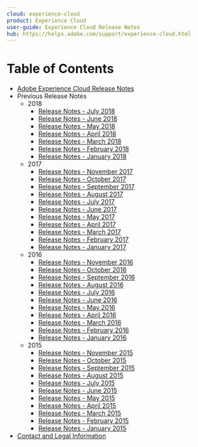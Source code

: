 ```yaml
---
cloud: experience-cloud
product: Experience Cloud
user-guide: Experience Cloud Release Notes
hub: https://helpx.adobe.com/support/experience-cloud.html
---
```


# Table of Contents

+ [Adobe Experience Cloud Release Notes](current.md)
+ Previous Release Notes
    + 2018
        + [Release Notes - July 2018](c_legacy_releases/2018/07192018.md)
        + [Release Notes - June 2018](c_legacy_releases/2018/06142018.md)
        + [Release Notes - May 2018](c_legacy_releases/2018/05102018.md)
        + [Release Notes - April 2018](c_legacy_releases/2018/04122018.md)
        + [Release Notes - March 2018](c_legacy_releases/2018/03082018.md)
        + [Release Notes - February 2018](c_legacy_releases/2018/02082018.md)
        + [Release Notes - January 2018](c_legacy_releases/2018/01182018.md)
    + 2017
        + [Release Notes - November 2017](c_legacy_releases/2017/11092017.md)
        + [Release Notes - October 2017](c_legacy_releases/2017/10262017.md)
        + [Release Notes - September 2017](c_legacy_releases/2017/09212017.md)
        + [Release Notes - August 2017](c_legacy_releases/2017/08172017.md)
        + [Release Notes - July 2017](c_legacy_releases/2017/07202017.md)
        + [Release Notes - June 2017](c_legacy_releases/2017/06082017.md)
        + [Release Notes - May 2017](c_legacy_releases/2017/05182017.md)
        + [Release Notes - April 2017](c_legacy_releases/2017/04202017.md)
        + [Release Notes - March 2017](c_legacy_releases/2017/03092017.md)
        + [Release Notes - February 2017](c_legacy_releases/2017/02162017.md)
        + [Release Notes - January 2017](c_legacy_releases/2017/01192017.md)
    + 2016
        + [Release Notes - November 2016](c_legacy_releases/2016/11102016.md)
        + [Release Notes - October 2016](c_legacy_releases/2016/10202016.md)
        + [Release Notes - September 2016](c_legacy_releases/2016/09152016.md)
        + [Release Notes - August 2016](c_legacy_releases/2016/08182016.md)
        + [Release Notes - July 2016](c_legacy_releases/2016/07212016.md)
        + [Release Notes - June 2016](c_legacy_releases/2016/06162016.md)
        + [Release Notes - May 2016](c_legacy_releases/2016/05192016.md)
        + [Release Notes - April 2016](c_legacy_releases/2016/04212016.md)
        + [Release Notes - March 2016](c_legacy_releases/2016/03172016.md)
        + [Release Notes - February 2016](c_legacy_releases/2016/02182016.md)
        + [Release Notes - January 2016](c_legacy_releases/2016/01212016.md)
    + 2015
        + [Release Notes - November 2015](c_legacy_releases/2015/11052015.md)
        + [Release Notes - October 2015](c_legacy_releases/2015/10152015.md)
        + [Release Notes - September 2015](c_legacy_releases/2015/09172015.md)
        + [Release Notes - August 2015](c_legacy_releases/2015/08202015.md)
        + [Release Notes - July 2015](c_legacy_releases/2015/07162015.md)
        + [Release Notes - June 2015](c_legacy_releases/2015/06182015.md)
        + [Release Notes - May 2015](c_legacy_releases/2015/05212015.md)
        + [Release Notes - April 2015](c_legacy_releases/2015/04162015.md)
        + [Release Notes - March 2015](c_legacy_releases/2015/03192015.md)
        + [Release Notes - February 2015](c_legacy_releases/2015/02192015.md)
        + [Release Notes - January 2015](c_legacy_releases/2015/01152015.md)
+ [Contact and Legal Information](contact_and_legal.md)
